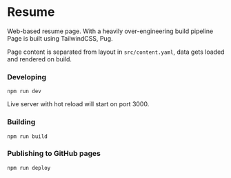 # Resume

Web-based resume page. With a heavily over-engineering build pipeline Page is built using TailwindCSS, Pug.

Page content is separated from layout in `src/content.yaml`, data gets loaded and rendered on build.

### Developing
```
npm run dev
```
Live server with hot reload will start on port 3000.

### Building
```
npm run build
```

### Publishing to GitHub pages
```
npm run deploy
```